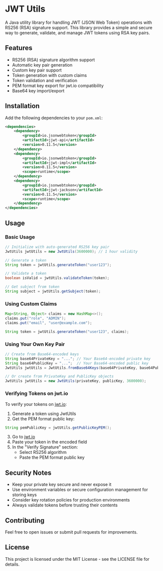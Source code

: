 # JWT Utils

A Java utility library for handling JWT (JSON Web Token) operations with RS256 (RSA) signature support. This library provides a simple and secure way to generate, validate, and manage JWT tokens using RSA key pairs.

## Features

- RS256 (RSA) signature algorithm support
- Automatic key pair generation
- Custom key pair support
- Token generation with custom claims
- Token validation and verification
- PEM format key export for jwt.io compatibility
- Base64 key import/export

## Installation

Add the following dependencies to your `pom.xml`:

```xml
<dependencies>
    <dependency>
        <groupId>io.jsonwebtoken</groupId>
        <artifactId>jjwt-api</artifactId>
        <version>0.11.5</version>
    </dependency>
    <dependency>
        <groupId>io.jsonwebtoken</groupId>
        <artifactId>jjwt-impl</artifactId>
        <version>0.11.5</version>
        <scope>runtime</scope>
    </dependency>
    <dependency>
        <groupId>io.jsonwebtoken</groupId>
        <artifactId>jjwt-jackson</artifactId>
        <version>0.11.5</version>
        <scope>runtime</scope>
    </dependency>
</dependencies>
```

## Usage

### Basic Usage

```java
// Initialize with auto-generated RS256 key pair
JwtUtils jwtUtils = new JwtUtils(3600000); // 1 hour validity

// Generate a token
String token = jwtUtils.generateToken("user123");

// Validate a token
boolean isValid = jwtUtils.validateToken(token);

// Get subject from token
String subject = jwtUtils.getSubject(token);
```

### Using Custom Claims

```java
Map<String, Object> claims = new HashMap<>();
claims.put("role", "ADMIN");
claims.put("email", "user@example.com");

String token = jwtUtils.generateToken("user123", claims);
```

### Using Your Own Key Pair

```java
// Create from Base64-encoded keys
String base64PrivateKey = "..."; // Your Base64-encoded private key
String base64PublicKey = "...";  // Your Base64-encoded public key
JwtUtils jwtUtils = JwtUtils.fromBase64Keys(base64PrivateKey, base64PublicKey, 3600000);

// Or create from PrivateKey and PublicKey objects
JwtUtils jwtUtils = new JwtUtils(privateKey, publicKey, 3600000);
```

### Verifying Tokens on jwt.io

To verify your tokens on [jwt.io](https://jwt.io):

1. Generate a token using JwtUtils
2. Get the PEM format public key:
```java
String pemPublicKey = jwtUtils.getPublicKeyPEM();
```
3. Go to [jwt.io](https://jwt.io)
4. Paste your token in the encoded field
5. In the "Verify Signature" section:
   - Select RS256 algorithm
   - Paste the PEM format public key

## Security Notes

- Keep your private key secure and never expose it
- Use environment variables or secure configuration management for storing keys
- Consider key rotation policies for production environments
- Always validate tokens before trusting their contents

## Contributing

Feel free to open issues or submit pull requests for improvements.

## License

This project is licensed under the MIT License - see the LICENSE file for details.
